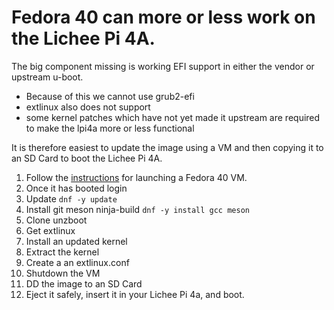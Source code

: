 # Fedora 40 can more or less work on the Lichee Pi 4A.

The big component missing is working EFI support in either the vendor or upstream u-boot.

- Because of this we cannot use grub2-efi
- extlinux also does not support
- some kernel patches which have not yet made it upstream are required to make the lpi4a more or less functional

It is therefore easiest to update the image using a VM and then copying it to an SD Card to boot the Lichee Pi 4A.

1. Follow the [instructions](https://fedoraproject.org/wiki/Architectures/RISC-V/Installing) for launching a Fedora 40 VM.
1. Once it has booted login
1. Update `dnf -y update`
1. Install git meson ninja-build `dnf -y install gcc meson`
1. Clone unzboot
1. Get extlinux
1. Install an updated kernel
1. Extract the kernel
1. Create a an extlinux.conf
1. Shutdown the VM
1. DD the image to an SD Card
1. Eject it safely, insert it in your Lichee Pi 4a, and boot.

